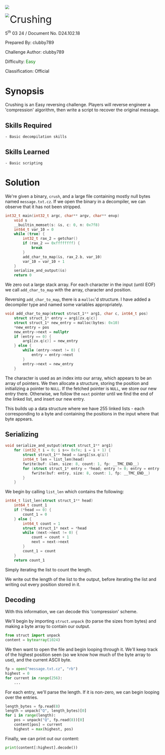 <img src="../../../../../assets/banner.png" style="zoom: 80%;" align=center />

<img src="../../../../../assets/htb.png" style="zoom: 80%;" align='left' /><font size="6">Crushing</font>

  5<sup>th</sup> 03 24 / Document No. D24.102.18

  Prepared By: clubby789

  Challenge Author: clubby789

  Difficulty: <font color=green>Easy</font>

  Classification: Official






# Synopsis

Crushing is an Easy reversing challenge. Players will reverse engineer a 'compression' algorithm, then write a script to recover the original message.

## Skills Required
    - Basic decompilation skills
## Skills Learned
    - Basic scripting

# Solution

We're given a binary, `crush`, and a large file containing mostly null bytes named `message.txt.cz`. If we open the binary in a decompiler, we can observe that it has not been stripped.

```c
int32_t main(int32_t argc, char** argv, char** envp)
    void s
    __builtin_memset(s: &s, c: 0, n: 0x7f8)
    int64_t var_10 = 0
    while (true) {
        int32_t rax_2 = getchar()
        if (rax_2 == 0xffffffff) {
            break
        }
        add_char_to_map(&s, rax_2.b, var_10)
        var_10 = var_10 + 1
    }
    serialize_and_output(&s)
    return 0
```

We zero out a large stack array. For each character in the input (until EOF) we call `add_char_to_map` with the array, character and position.

Reversing `add_char_to_map`, there is a `malloc`'d structure. I have added a decompiler type and named some variables appropriately.

```c
void add_char_to_map(struct struct_1** arg1, char c, int64_t pos)
    struct struct_1* entry = arg1[zx.q(c)]
    struct struct_1* new_entry = malloc(bytes: 0x10)
    *new_entry = pos
    new_entry->next = nullptr
    if (entry == 0) {
        arg1[zx.q(c)] = new_entry
    } else {
        while (entry->next != 0) {
            entry = entry->next
        }
        entry->next = new_entry
    }
```
The character is used as an index into our array, which appears to be an array of pointers. We then allocate a structure, storing the position and initializing a pointer to `NULL`. If the fetched pointer is `NULL`, we store our new entry there. Otherwise, we follow the `next` pointer until we find the end of the linked list, and insert our new entry.

This builds up a data structure where we have 255 linked lists - each corresponding to a byte and containing the positions in the input where that byte appears.

## Serializing

```c
void serialize_and_output(struct struct_1** arg1)
    for (int32_t i = 0; i s<= 0xfe; i = i + 1) {
        struct struct_1** head = &arg1[sx.q(i)]
        int64_t len = list_len(head)
        fwrite(buf: &len, size: 8, count: 1, fp: __TMC_END__)
        for (struct struct_1* entry = *head; entry != 0; entry = entry->next) {
            fwrite(buf: entry, size: 8, count: 1, fp: __TMC_END__)
        }
    }
```

We begin by calling `list_len` which contains the following:
```c
int64_t list_len(struct struct_1** head)
    int64_t count_1
    if (*head == 0) {
        count_1 = 0
    } else {
        int64_t count = 1
        struct struct_1* next = *head
        while (next->next != 0) {
            count = count + 1
            next = next->next
        }
        count_1 = count
    }
    return count_1
```
Simply iterating the list to count the length.

We write out the length of the list to the output, before iterating the list and writing out every position stored in it.

## Decoding

With this information, we can decode this 'compression' scheme.

We'll begin by importing `struct.unpack` (to parse the sizes from bytes) and making a byte array to contain our output.

```py
from struct import unpack
content = bytearray(1024)
```

We then want to open the file and begin looping through it. We'll keep track of the highest position seen (so we know how much of the byte array to use), and the current ASCII byte.

```py
fp = open("message.txt.cz", "rb")
highest = 0
for current in range(256):
    ...
```

For each entry, we'll parse the length. If it is non-zero, we can begin looping over the entries.

```py
length_bytes = fp.read(8)
length = unpack("Q", length_bytes)[0]
for i in range(length):
    pos = unpack("Q", fp.read(8))[0]
    content[pos] = current
    highest = max(highest, pos)
```

Finally, we can print out our content:

```py
print(content[:highest].decode())
```
